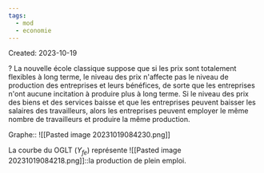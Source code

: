 ```yaml
---
tags:
  - mod
  - economie
---
```

Created: 2023-10-19

?
La nouvelle école classique suppose que si les prix sont totalement flexibles à long terme, le niveau des prix n'affecte pas le niveau de production des entreprises et leurs bénéfices, de sorte que les entreprises n'ont aucune incitation à produire plus à long terme. Si le niveau des prix des biens et des services baisse et que les entreprises peuvent baisser les salaires des travailleurs, alors les entreprises peuvent employer le même nombre de travailleurs et produire la même production.


Graphe:: ![[Pasted image 20231019084230.png]]


La courbe du OGLT ($Y_{fe}$) représente ![[Pasted image 20231019084218.png]]::la production de plein emploi.